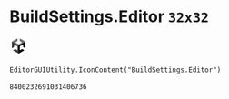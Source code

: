 # BuildSettings.Editor `32x32`
<img src="/img/BuildSettings.Editor.png" width=32 height=32>

``` CSharp
EditorGUIUtility.IconContent("BuildSettings.Editor")
```
```
8400232691031406736
```
